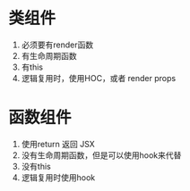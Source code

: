 # 类组件
1. 必须要有render函数
2. 有生命周期函数
3. 有this
4. 逻辑复用时，使用HOC，或者 render props



# 函数组件
1. 使用return 返回 JSX
2. 没有生命周期函数，但是可以使用hook来代替
3. 没有this
4. 逻辑复用时使用hook
